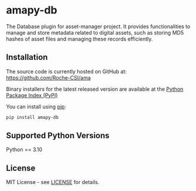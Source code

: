 # amapy-db

The Database plugin for asset-manager project. It provides functionalities
to manage and store metadata related to digital assets, such as storing
MD5 hashes of asset files and managing these records efficiently.

## Installation

The source code is currently hosted on GitHub at:
https://github.com/Roche-CSI/ama

Binary installers for the latest released version are available at the
[Python Package Index (PyPI)](https://pypi.org/project/amapy-db/)

You can install using [pip](https://pip.pypa.io/en/stable/):

```sh
pip install amapy-db
```

## Supported Python Versions

Python == 3.10

## License

MIT License - see [LICENSE](https://github.com/Roche-CSI/ama/blob/main/LICENSE) for details.
